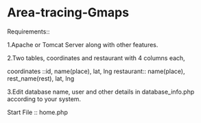 # Area-tracing-Gmaps

Requirements::

1.Apache or Tomcat Server along with other features.

2.Two tables, coordinates and restaurant with 4 columns each,

coordinates ::id, name(place), lat, lng
restaurant:: name(place), rest_name(rest), lat, lng

3.Edit database name, user and other details in database_info.php according to your system.
  
Start File :: home.php
